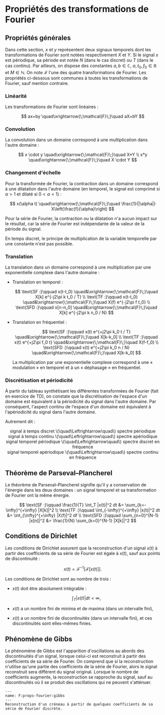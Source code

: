 # Propriétés des transformations de Fourier

## Propriétés générales

Dans cette section, $x$ et $y$ représentent deux signaux temporels
dont les transformations de Fourier sont notées respectivement $X$ et $Y$.
Si le signal $x$ est périodique, sa période est notée $N$ (dans le cas discret) ou $T$ (dans le cas continu).
Par ailleurs, on dispose des constantes $a, b \in \mathbb{C}$, $\alpha,\, t_0,\, f_0 \in \mathbb{R}$ et $M\in \mathbb{N}$.
On note $\mathcal{F}$ l'une des quatre transformations de Fourier.
Les propriétés ci-dessous sont communes à toutes les transformations de Fourier, sauf mention contraire.


### Linéarité

Les transformations de Fourier sont linéaires :

$$
ax+by \quad\xrightarrow{\;\mathcal{F}\;}\quad aX+bY
$$


### Convolution
    
La convolution dans un domaine correspond à une multiplication dans l'autre domaine :

$$
x \cdot y \quad\xrightarrow{\;\mathcal{F}\;}\quad X*Y \\
x*y \quad\xrightarrow{\;\mathcal{F}\;}\quad X \cdot Y
$$


### Changement d'échelle

Pour la transformée de Fourier, la contraction dans un domaine correspond à une dilatation dans l'autre domaine
(en temporel, le signal est comprimé si $\alpha>1$ et dilaté si $0<\alpha<1$) :

$$
x(\alpha t) \quad\xrightarrow{\;\mathcal{F}\;}\quad \frac{1}{|\alpha|} X\left(\frac{f}{\alpha}\right)
$$

Pour la série de Fourier, la contraction ou la dilatation n'a aucun impact sur le résultat,
car la série de Fourier est indépendante de la valeur de la période du signal.

En temps discret, le principe de multiplication de la variable temporelle par une constante n'est pas possible.


### Translation

La translation dans un domaine correspond à une multiplication par une exponentielle complexe dans l'autre domaine :

* Translation en temporel :

  $$
  \text{SF :}\qquad  x(t-t_0) \quad&\xrightarrow{\;\mathcal{F}\;}\quad X[k] e^{-j2\pi k t_0 / T} \\
  \text{TF :}\qquad  x(t-t_0) \quad&\xrightarrow{\;\mathcal{F}\;}\quad X(f) e^{-j2\pi f t_0} \\
  \text{SFD :}\qquad x[n-n_0] \quad&\xrightarrow{\;\mathcal{F}\;}\quad X[k] e^{-j2\pi k n_0 / N}
  $$

* Translation en fréquentiel :

  $$
  \text{SF :}\qquad  x(t) e^{+j2\pi k_0 t / T} \quad&\xrightarrow{\;\mathcal{F}\;}\quad X[k-k_0] \\
  \text{TF :}\qquad  x(t) e^{+j2\pi f_0 t} \quad&\xrightarrow{\;\mathcal{F}\;}\quad X(f-f_0) \\
  \text{SFD :}\qquad x(t) e^{+j2\pi k_0 n / N} \quad&\xrightarrow{\;\mathcal{F}\;}\quad X[k-k_0]
  $$
  
  La multiplication par une exponentielle complexe correspond à une « modulation » en temporel
  et à un « déphasage » en fréquentiel.


### Discrétisation et périodicité

À partir du tableau synthétisant les différentes transformées de Fourier (fait en exercice de TD),
on constate que la discrétisation de l'espace d'un domaine est équivalent à la périodicité du signal dans l'autre domaine.
Par conséquent, l'aspect continu de l'espace d'un domaine est équivalent à l'apériodicité du signal dans l'autre domaine.

Autrement dit :

<center>
    signal à temps discret
    <span class="math notranslate nohighlight">\(\quad\Leftrightarrow\quad\)</span>
    spectre périodique
    <br />
    signal à temps continu
    <span class="math notranslate nohighlight">\(\quad\Leftrightarrow\quad\)</span>
    spectre apériodique
    <br />
    signal temporel périodique
    <span class="math notranslate nohighlight">\(\quad\Leftrightarrow\quad\)</span>
    spectre discret en fréquence
    <br />
    signal temporel apériodique
    <span class="math notranslate nohighlight">\(\quad\Leftrightarrow\quad\)</span>
    spectre continu en fréquence
</center>

## Théorème de Parseval–Plancherel

Le théorème de Parseval–Plancherel signifie qu'il y a conservation de l'énergie dans les deux domaines :
un signal temporel et sa transformation de Fourier ont la même énergie.

$$
\text{SF :}\qquad  \frac{1}{T} \int_T |x(t)|^2 dt &= \sum_{k=-\infty}^{+\infty} |X[k]|^2 \\
\text{TF :}\qquad  \int_{-\infty}^{+\infty} |x(t)|^2 dt &= \int_{\infty}^{+\infty} |X(f)|^2 df \\
\text{SFD :}\qquad \sum_{n=0}^{N-1} |x[n]|^2 &= \frac{1}{N} \sum_{k=0}^{N-1} |X[k]|^2
$$

## Conditions de Dirichlet

Les conditions de Dirichlet assurent que la reconstruction d'un signal $x(t)$ à partir des coefficients de sa série de Fourier
est égale à $x(t)$, sauf aux points de discontinuité :

$$
x(t) = \mathcal{F}^{-1}\big[\mathcal{F}[x(t)]\big].
$$

Les conditions de Dirichlet sont au nombre de trois :

* $x(t)$ doit être absolument intégrable :

  $$
  \int_T |x(t)| dt < \infty,
  $$
  
* $x(t)$ a un nombre fini de minima et de maxima (dans un intervalle fini),

* $x(t)$ a un nombre fini de discontinuités (dans un intervalle fini), et ces discontinuités sont elles-mêmes finies.

## Phénomène de Gibbs

Le phénomène de Gibbs est l'apparition d'oscillations au abords des discontinuités d'un signal,
lorsque celui-ci est reconstruit à partir des coefficients de sa série de Fourier.
On comprend que si la reconstruction n'utilise qu'une partie des coefficients de la série de Fourier,
alors le signal reconstruit sera différent du signal original.
Lorsque le nombre de coefficients augmente, la reconstruction se rapproche du signal,
sauf au discontinuités où il se produit des oscillations qui ne peuvent s'atténuer.

```{figure} gibbs.svg
---
name: F:props-fourier:gibbs
---
Reconstruction d'un créneau à partir de quelques coefficients de sa série de Fourier discrète.
```